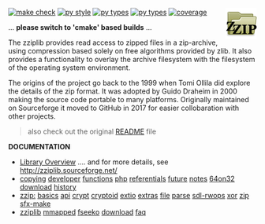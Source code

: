 <p style="float:right"><img align="right" src="docs/dir-zzip-64.png" /></p>

[![make check](https://github.com/gdraheim/zziplib/actions/workflows/makecheck.yml/badge.svg?event=push&branch=develop)](https://github.com/gdraheim/zziplib/actions/workflows/makecheck.yml)
[![py style](https://github.com/gdraheim/zziplib/actions/workflows/stylecheck.yml/badge.svg?event=push&branch=develop)](https://github.com/gdraheim/zziplib/actions/workflows/stylecheck.yml)
[![py types](https://github.com/gdraheim/zziplib/actions/workflows/typecheck.yml/badge.svg?event=push&branch=develop)](https://github.com/gdraheim/zziplib/actions/workflows/typecheck.yml)
[![py types](https://github.com/gdraheim/zziplib/actions/workflows/clangformat.yml/badge.svg?event=push&branch=develop)](https://github.com/gdraheim/zziplib/actions/workflows/clangformat.yml)
[![coverage](https://img.shields.io/badge/232%20test-50%25%20coverage-brightgreen)](https://github.com/gdraheim/zziplib/blob/master/test/zziptests.py)

... **please switch to 'cmake' based builds** ... 

The zziplib provides read access to zipped files in a zip-archive,
using compression based solely on free algorithms provided by zlib.
It also provides a functionality to overlay the archive filesystem
with the filesystem of the operating system environment.

The origins of the project go back to the 1999 when Tomi Ollila
did explore the details of the zip format. It was adopted by
Guido Draheim in 2000 making the source code portable to many
platforms. Originally maintained on Sourceforge it moved to
GitHub in 2017 for easier collobaration with other projects.

> also check out the original [README](README) file

**DOCUMENTATION**

* [Library Overview](docs/README.MD) .... and for more details, see http://zziplib.sourceforge.net/
* [copying](docs/copying.htm.md)
  [developer](docs/developer.htm.md)
  [functions](docs/functions.htm.md)
  [php](docs/zip-php.htm.md)
  [referentials](docs/referentials.htm.md)
  [future](docs/future.htm.md)
  [notes](docs/notes.htm.md)
  [64on32](docs/64on32.htm.md)
  [download](docs/download.htm.md)
  [history](docs/history.htm.md)
* [zzip:](docs/zzip-index.htm.md) 
  [basics](docs/zzip-basics.htm.md)
  [api](docs/zzip-api.htm.md)
  [crypt](docs/zzip-crypt.htm.md)
  [cryptoid](docs/zzip-cryptoid.htm.md)
  [extio](docs/zzip-extio.htm.md)
  [extras](docs/zzip-extras.htm.md)
  [file](docs/zzip-file.htm.md)
  [parse](docs/zzip-parse.htm.md)
  [sdl-rwops](docs/zzip-rwops.htm.md)
  [xor](docs/zzip-xor.htm.md)
  [zip](docs/zzip-zip.htm.md)
  [sfx-make](docs/sfx-make.htm.md)
* [zziplib](docs/zziplib.html)
  [mmapped](docs/mmapped.htm.md)
  [fseeko](docs/fseeko.htm.md)
  [download](docs/download.htm.md)
  [faq](docs/faq.htm.md)
